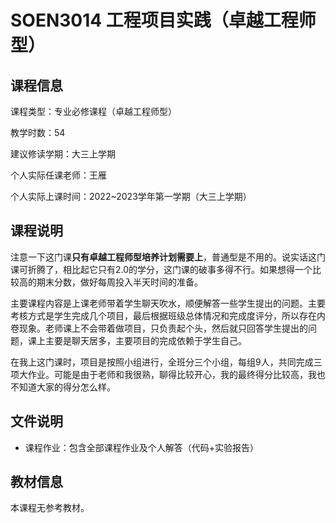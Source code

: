 # SOEN3014 工程项目实践（卓越工程师型）

## 课程信息

课程类型：专业必修课程（卓越工程师型）

教学时数：54

建议修读学期：大三上学期

个人实际任课老师：王雁

个人实际上课时间：2022~2023学年第一学期（大三上学期）

## 课程说明

注意一下这门课**只有卓越工程师型培养计划需要上**，普通型是不用的。说实话这门课可折腾了，相比起它只有2.0的学分，这门课的破事多得不行。如果想得一个比较高的期末分数，做好每周投入半天时间的准备。

主要课程内容是上课老师带着学生聊天吹水，顺便解答一些学生提出的问题。主要考核方式是学生完成几个项目，最后根据班级总体情况和完成度评分，所以存在内卷现象。老师课上不会带着做项目，只负责起个头，然后就只回答学生提出的问题，课上主要是聊天居多，主要项目的完成依赖于学生自己。

在我上这门课时，项目是按照小组进行，全班分三个小组，每组9人，共同完成三项大作业。可能是由于老师和我很熟，聊得比较开心，我的最终得分比较高，我也不知道大家的得分怎么样。

## 文件说明

- 课程作业：包含全部课程作业及个人解答（代码+实验报告）

## 教材信息

本课程无参考教材。
